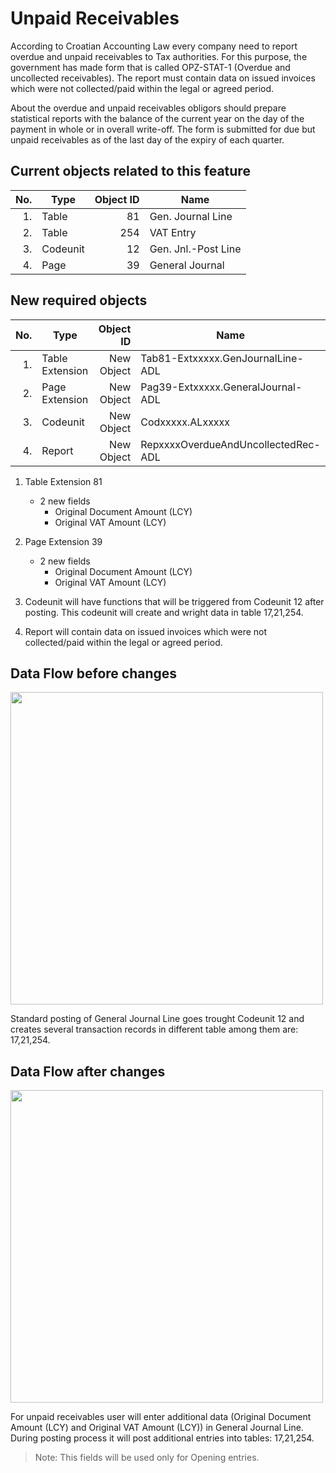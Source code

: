 # Unpaid Receivables

According to Croatian Accounting Law every company need to report overdue and unpaid receivables
to Tax authorities. For this purpose, the government has made form that is called OPZ-STAT-1 (Overdue and uncollected receivables). The report must contain data on issued invoices which were not collected/paid within the legal or agreed period.

About the overdue and unpaid receivables obligors should prepare statistical reports with the balance of the current year on the day of the payment in whole or in overall write-off. The form is submitted for due but unpaid receivables as of the last day of the expiry of each quarter.

## Current objects related to this feature

No.|Type|Object ID|Name
--:|----|-----------:|--------
1. |Table |81  |Gen. Journal Line
2. |Table |254  |VAT Entry
3. |Codeunit |12  |Gen. Jnl.-Post Line
4. |Page|39|General Journal

## New required objects

No.|Type|Object ID|Name
--:|----|-----------:|--------
1.|Table Extension|New Object|Tab81-Extxxxxx.GenJournalLine-ADL
2.|Page Extension|New Object|Pag39-Extxxxxx.GeneralJournal-ADL
3.|Codeunit|New Object|Codxxxxx.ALxxxxx
4.|Report|New Object|RepxxxxOverdueAndUncollectedRec-ADL

1. Table Extension 81
    - 2 new fields 
      - Original Document Amount (LCY)
      - Original VAT Amount (LCY)

2. Page Extension 39
    - 2 new fields 
      - Original Document Amount (LCY)
      - Original VAT Amount (LCY)

3. Codeunit will have functions that will be triggered from Codeunit 12 after posting. This codeunit will create and wright data in table 17,21,254.

4. Report will contain data on issued invoices which were not collected/paid within the legal or agreed period.

## Data Flow before changes

<img src=".\Images\DataFlow_UnapidReceivables.png" width="500">

Standard posting of General Journal Line goes trought Codeunit 12 and creates several transaction records in different table among them are: 17,21,254.

## Data Flow after changes

<img src=".\Images\DataFlow_UnapidReceivables_New.png" width="500">

For unpaid receivables user will enter additional data (Original Document Amount (LCY) and Original VAT Amount (LCY)) in General Journal Line. During posting process it will post additional entries into tables: 17,21,254.

>Note: This fields will be used only for Opening entries.